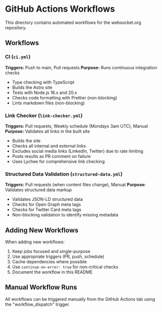 # GitHub Actions Workflows

This directory contains automated workflows for the websocket.org repository.

## Workflows

### CI (`ci.yml`)
**Triggers:** Push to main, Pull requests
**Purpose:** Runs continuous integration checks
- Type checking with TypeScript
- Builds the Astro site
- Tests with Node.js 18.x and 20.x
- Checks code formatting with Prettier (non-blocking)
- Lints markdown files (non-blocking)

### Link Checker (`link-checker.yml`)
**Triggers:** Pull requests, Weekly schedule (Mondays 3am UTC), Manual
**Purpose:** Validates all links in the built site
- Builds the site
- Checks all internal and external links
- Excludes social media links (LinkedIn, Twitter) due to rate limiting
- Posts results as PR comment on failure
- Uses Lychee for comprehensive link checking

### Structured Data Validation (`structured-data.yml`)
**Triggers:** Pull requests (when content files change), Manual
**Purpose:** Validates structured data markup
- Validates JSON-LD structured data
- Checks for Open Graph meta tags
- Checks for Twitter Card meta tags
- Non-blocking validation to identify missing metadata

## Adding New Workflows

When adding new workflows:
1. Keep jobs focused and single-purpose
2. Use appropriate triggers (PR, push, schedule)
3. Cache dependencies where possible
4. Use `continue-on-error: true` for non-critical checks
5. Document the workflow in this README

## Manual Workflow Runs

All workflows can be triggered manually from the GitHub Actions tab using the "workflow_dispatch" trigger.